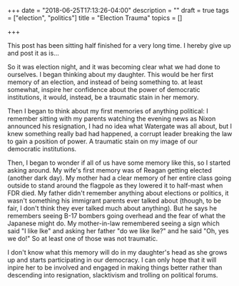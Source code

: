 +++
date = "2018-06-25T17:13:26-04:00"
description = ""
draft = true
tags = ["election", "politics"]
title = "Election Trauma"
topics = []

+++

This post has been sitting half finished for a very long time.  I hereby give up and post it as is...

So it was election night, and it was becoming clear what we had done to ourselves.  I began thinking about my daughter.  This would be her first memory of an election, and instead of being something to. at least somewhat, inspire her confidence about the power of democratic institutions, it would, instead, be a traumatic stain in her memory.

Then I began to think about my first memories of anything political:  I remember sitting with my parents watching the evening news as Nixon announced his resignation, I had no idea what Watergate was all about, but I knew something really bad had happened, a corrupt leader breaking the law to gain a position of power.  A traumatic stain on my image of our democratic institutions.

Then, I began to wonder if all of us have some memory like this, so I started asking around.  My wife's first memory was of Reagan getting elected (another dark day).  My mother had a clear memory of her entire class going outside to stand around the flagpole as they lowered it to half-mast when FDR died.  My father didn't remember anything about elections or politics, it wasn't something his immigrant parents ever talked about (though, to be fair, I don't think they ever talked much about anything).  But he says he remembers seeing B-17 bombers going overhead and the fear of what the Japanese might do.  My mother-in-law remembered seeing a sign which said "I like Ike" and asking her father "do we like Ike?" and he said "Oh, yes we do!"  So at least one of those was not traumatic.

I don't know what this memory will do in my daughter's head as she grows up and starts participating in our democracy.  I can only hope that it will inpire her to be involved and engaged in making things better rather than descending into resignation, slacktivism and trolling on political forums.

